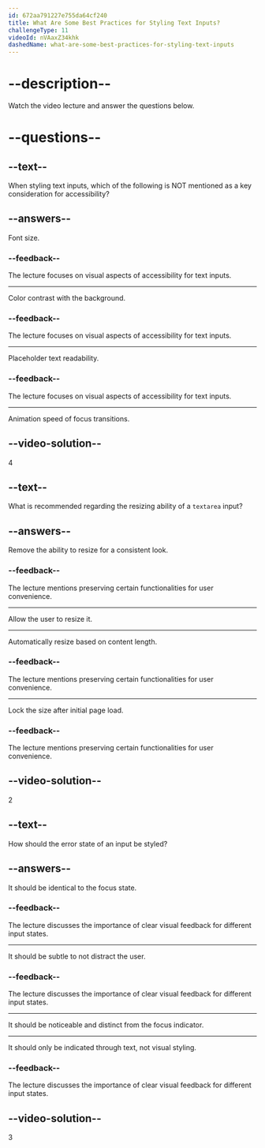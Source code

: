 ```yaml
---
id: 672aa791227e755da64cf240
title: What Are Some Best Practices for Styling Text Inputs?
challengeType: 11
videoId: nVAaxZ34khk
dashedName: what-are-some-best-practices-for-styling-text-inputs
---
```


# --description--

Watch the video lecture and answer the questions below.

# --questions--

## --text--

When styling text inputs, which of the following is NOT mentioned as a key consideration for accessibility?

## --answers--

Font size.

### --feedback--

The lecture focuses on visual aspects of accessibility for text inputs.

---

Color contrast with the background.

### --feedback--

The lecture focuses on visual aspects of accessibility for text inputs.

---

Placeholder text readability.

### --feedback--

The lecture focuses on visual aspects of accessibility for text inputs.

---

Animation speed of focus transitions.

## --video-solution--

4

## --text--

What is recommended regarding the resizing ability of a `textarea` input?

## --answers--

Remove the ability to resize for a consistent look.

### --feedback--

The lecture mentions preserving certain functionalities for user convenience.

---

Allow the user to resize it.

---

Automatically resize based on content length.

### --feedback--

The lecture mentions preserving certain functionalities for user convenience.

---

Lock the size after initial page load.

### --feedback--

The lecture mentions preserving certain functionalities for user convenience.

## --video-solution--

2

## --text--

How should the error state of an input be styled?

## --answers--

It should be identical to the focus state.

### --feedback--

The lecture discusses the importance of clear visual feedback for different input states.

---

It should be subtle to not distract the user.

### --feedback--

The lecture discusses the importance of clear visual feedback for different input states.

---

It should be noticeable and distinct from the focus indicator.

---

It should only be indicated through text, not visual styling.

### --feedback--

The lecture discusses the importance of clear visual feedback for different input states.

## --video-solution--

3
